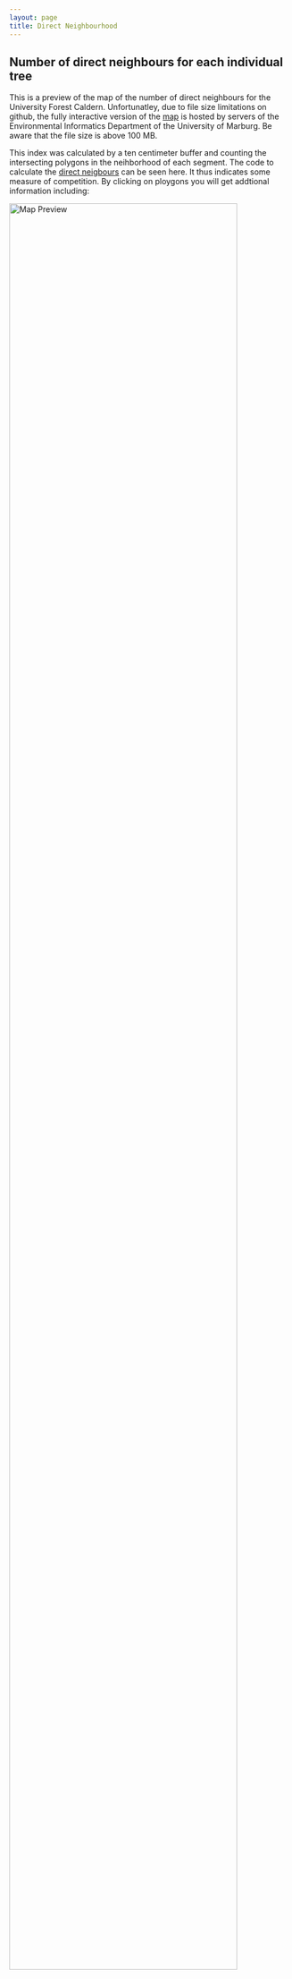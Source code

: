 ```yaml
---
layout: page
title: Direct Neighbourhood
---
```


Number of direct neighbours for each individual tree
----------------------------------------------------------

This is a preview of the map of the number of direct neighbours for the University Forest Caldern. Unfortunatley, due to
file size limitations on github, the fully interactive version of the
[map](http://seminar.environmentalinformatics-marburg.de/Seminar_RS/drcN.html)
is hosted by servers of the Environmental Informatics Department of the
University of Marburg. Be aware that the file size is above 100 MB.

This index was calculated by a ten centimeter buffer and counting the
intersecting polygons in the neihborhood of each segment. The code to
calculate the [direct
neigbours](https://github.com/goergen95/mof_caldern/blob/master/src/011_structure_values.R#L142)
can be seen here. It thus indicates some measure of competition. By
clicking on ploygons you will get addtional information including:

<img src="drcN_files/figure-markdown_strict/unnamed-chunk-1-1.png" class="image" alt="Map Preview" title="Map Preview" width = "90%"/>


